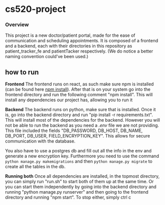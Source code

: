 # cs520-project

### Overview
This project is a new doctor/patient portal, made for the ease of communication and scheduling appointments. It is composed of a frontend and a backend, each with their directories in this repository as patient_tracker_fe and patientTacker respectively. (We do notice a better naming convention could've been used.)

## how to run
**Frontend**
The frontend runs on react, as such make sure npm is installed (can be found here [npm install](https://docs.npmjs.com/downloading-and-installing-node-js-and-npm)). After that is on your system go into the frontend directory and run the following comment "npm install". This will install any dependencies our project has, allowing you to run it

**Backend**
The backend runs on python, make sure that is installed. Once it is, go into the backend directory and run "pip install -r requirements.txt". This will install most of the dependencies for the backend. However you will not be able to run the backend as you need a *.env* file we are not providing. This file included the fields "DB_PASSWORD, DB_HOST, DB_NAME, DB_PORT, DB_USER, FIELD_ENCRYPTION_KEY". This allows for secure communication with the database.

You also have to use a postgres db and fill out all the info in the env and generate a new encryption key. Furthermore you need to use the command `python manage.py makemigrations` and then `python manage.py migrate` to create all the tables in the db.

**Running both**
Once all dependencies are installed, in the topmost directory, you can simply run "run.sh" to start both of them up at the same time. Or you can start them independently by going into the backend directory and running "python manage.py runserver" and then going to the frontend directory and running "npm start". To stop either, simply ctrl c 
